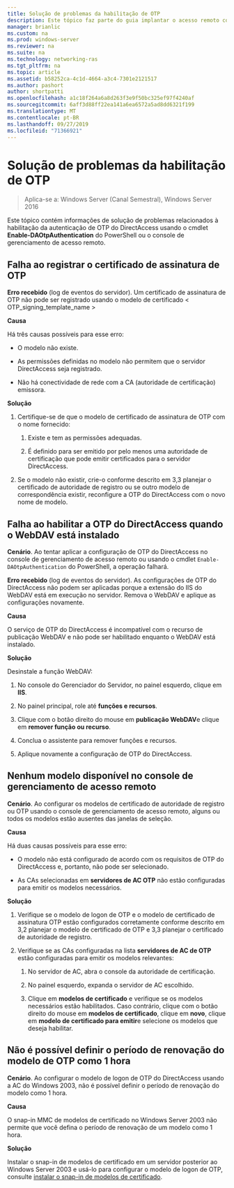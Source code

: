 ```yaml
---
title: Solução de problemas da habilitação de OTP
description: Este tópico faz parte do guia implantar o acesso remoto com autenticação OTP no Windows Server 2016.
manager: brianlic
ms.custom: na
ms.prod: windows-server
ms.reviewer: na
ms.suite: na
ms.technology: networking-ras
ms.tgt_pltfrm: na
ms.topic: article
ms.assetid: b58252ca-4c1d-4664-a3c4-7301e2121517
ms.author: pashort
author: shortpatti
ms.openlocfilehash: a1c18f264a6a8d263f3e9f50bc325ef97f4240af
ms.sourcegitcommit: 6aff3d88ff22ea141a6ea6572a5ad8dd6321f199
ms.translationtype: MT
ms.contentlocale: pt-BR
ms.lasthandoff: 09/27/2019
ms.locfileid: "71366921"
---
```

# <a name="troubleshooting-enabling-otp"></a>Solução de problemas da habilitação de OTP

>Aplica-se a: Windows Server (Canal Semestral), Windows Server 2016

Este tópico contém informações de solução de problemas relacionados à habilitação da autenticação de OTP do DirectAccess usando o cmdlet **Enable-DAOtpAuthentication** do PowerShell ou o console de gerenciamento de acesso remoto.
  
## <a name="failed-to-enroll-the-otp-signing-certificate"></a>Falha ao registrar o certificado de assinatura de OTP  
**Erro recebido** (log de eventos do servidor). Um certificado de assinatura de OTP não pode ser registrado usando o modelo de certificado < OTP_signing_template_name >  
  
**Causa**  
  
Há três causas possíveis para esse erro:  
  
-   O modelo não existe.  
  
-   As permissões definidas no modelo não permitem que o servidor DirectAccess seja registrado.  
  
-   Não há conectividade de rede com a CA (autoridade de certificação) emissora.  
  
**Solução**  
  
1.  Certifique-se de que o modelo de certificado de assinatura de OTP com o nome fornecido:  
  
    1.  Existe e tem as permissões adequadas.  
  
    2.  É definido para ser emitido por pelo menos uma autoridade de certificação que pode emitir certificados para o servidor DirectAccess.  
  
2.  Se o modelo não existir, crie-o conforme descrito em 3,3 planejar o certificado de autoridade de registro ou se outro modelo de correspondência existir, reconfigure a OTP do DirectAccess com o novo nome de modelo.  
  
## <a name="failed-to-enable-directaccess-otp-when-webdav-is-installed"></a>Falha ao habilitar a OTP do DirectAccess quando o WebDAV está instalado  
**Cenário**. Ao tentar aplicar a configuração de OTP do DirectAccess no console de gerenciamento de acesso remoto ou usando o cmdlet `Enable-DAOtpAuthentication` do PowerShell, a operação falhará.  
  
**Erro recebido** (log de eventos do servidor). As configurações de OTP do DirectAccess não podem ser aplicadas porque a extensão do IIS do WebDAV está em execução no servidor. Remova o WebDAV e aplique as configurações novamente.  
  
**Causa**  
  
O serviço de OTP do DirectAccess é incompatível com o recurso de publicação WebDAV e não pode ser habilitado enquanto o WebDAV está instalado.  
  
**Solução**  
  
Desinstale a função WebDAV:  
  
1.  No console do Gerenciador do Servidor, no painel esquerdo, clique em **IIS**.  
  
2.  No painel principal, role até **funções e recursos**.  
  
3.  Clique com o botão direito do mouse em **publicação WebDAV**e clique em **remover função ou recurso**.  
  
4.  Conclua o assistente para remover funções e recursos.  
  
5.  Aplique novamente a configuração de OTP do DirectAccess.  
  
## <a name="no-templates-available-in-the-remote-access-management-console"></a>Nenhum modelo disponível no console de gerenciamento de acesso remoto  
**Cenário**. Ao configurar os modelos de certificado de autoridade de registro ou OTP usando o console de gerenciamento de acesso remoto, alguns ou todos os modelos estão ausentes das janelas de seleção.  
  
**Causa**  
  
Há duas causas possíveis para esse erro:  
  
-   O modelo não está configurado de acordo com os requisitos de OTP do DirectAccess e, portanto, não pode ser selecionado.  
  
-   As CAs selecionadas em **servidores de AC OTP** não estão configuradas para emitir os modelos necessários.  
  
**Solução**  
  
1.  Verifique se o modelo de logon de OTP e o modelo de certificado de assinatura OTP estão configurados corretamente conforme descrito em 3,2 planejar o modelo de certificado de OTP e 3,3 planejar o certificado de autoridade de registro.  
  
2.  Verifique se as CAs configuradas na lista **servidores de AC de OTP** estão configuradas para emitir os modelos relevantes:  
  
    1.  No servidor de AC, abra o console da autoridade de certificação.  
  
    2.  No painel esquerdo, expanda o servidor de AC escolhido.  
  
    3.  Clique em **modelos de certificado** e verifique se os modelos necessários estão habilitados. Caso contrário, clique com o botão direito do mouse em **modelos de certificado**, clique em **novo**, clique em **modelo de certificado para emitir**e selecione os modelos que deseja habilitar.  
  
## <a name="cannot-set-renewal-period-of-otp-template-to-1-hour"></a>Não é possível definir o período de renovação do modelo de OTP como 1 hora  
**Cenário**. Ao configurar o modelo de logon de OTP do DirectAccess usando a AC do Windows 2003, não é possível definir o período de renovação do modelo como 1 hora.  
  
**Causa**  
  
O snap-in MMC de modelos de certificado no Windows Server 2003 não permite que você defina o período de renovação de um modelo como 1 hora.  
  
**Solução**  
  
Instalar o snap-in de modelos de certificado em um servidor posterior ao Windows Server 2003 e usá-lo para configurar o modelo de logon de OTP, consulte [instalar o snap-in de modelos de certificado](https://technet.microsoft.com/library/cc732445.aspx).  
  



